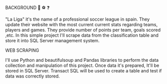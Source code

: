 BACKGROUND  :blue_book: :soccer: :question:

"La Liga" it's the name of a professional soccer league in spain. They update their website with the most current current stats regarding teams, players and games. They provide number of points per team, goals scored ,etc. In this simple project I'll scrape data from the classification table and store it into SQL Server management system.

WEB SCRAPING 

I'll use Python and beautifulsoup and Pandas libraries to perform the data collection  and manipulation of this project.
Once data it's prepared, It'll be stored in SQL Server. Transact SQL will be used to create a table and test if data was correctly stored.
